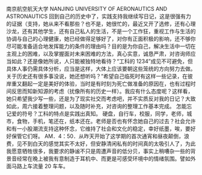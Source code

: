 南京航空航天大学
NANJING UNIVERSITY OF AERONAUTICS AND ASTRONAUTICS
回到自己的历史中了，实践支持我继续写日记，这是很强有力的证据（支持，她从来不看那些？也不是，她很忙的，最近又开了选修，还有心理沙龙，还有其他学生，还有自己私人的生活，不是一个工作狂，重视工作与生活的协调与自己的心理健康，她已经做得足够好了，对你有正面积极的影响，还不够你尽可能准备适合地发挥能力的条件的理由吗？目的是为你自己，解决生活中一切在主观上的困难，以及掌握面对未来困难的方法，真心实意，诚恳严肃，对咨询师应当如此？还是像她所说，人只能被独特地看待？“工科的 1234”成见不可避免，但具体人事仍需具体分析，应当是这样，大体上应该要朝这些笼统的方向努力去做。关于历史还有很多事没说，她还想听吗？”希望自己临死时有这样一些记录，在彼岸重又翻起一定是美好的体验，当时是有时刻为死亡做准备的原因在，也有过程时间反思而知新知源的考虑（扰像所有的历史一样）。我应有什么态度呢？这样看，她只希望我少写一些，还是为了现实社交而考虑吧，并不实质反对我的日记？大致如此，周六接着整理问题，以及随时补充，对咨询的整理工作基本完成。
怎能忘记爱的符号？工科的特点是实践出真知。
硬盘，自行车，校服，同学，老师，城市，食物，手机，笔还在，纸本还在。老师是否也有怀念她自己的过去？社会允许和有一小股潮流支持这种怀念，它维持了社会和文化的稳定，幸好纸墨，唉，要好好保管它们呀。
AM．4：50．从昨天开始了这学期的首次通宵和昼夜颠倒，浪费，见不到白天的感觉其实不太好，但安静清闲私有的时间真的太吸引人了，为此我愿意牺牲很多，我要求的静谧不只是周遭声音的低分贝，事实上稍嘈杂一些的背景音经常在晚上被我有意制造于耳机中、而更是可感受环境中的情绪氛围。譬如外面马路上车流量
20
车车。
